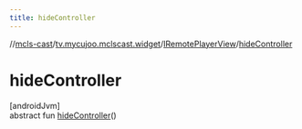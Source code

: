 ```yaml
---
title: hideController
---
```

//[mcls-cast](../../../index.html)/[tv.mycujoo.mclscast.widget](../index.html)/[IRemotePlayerView](index.html)/[hideController](hide-controller.html)



# hideController



[androidJvm]\
abstract fun [hideController](hide-controller.html)()




